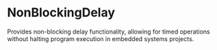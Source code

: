 # NonBlockingDelay
 Provides non-blocking delay functionality, allowing for timed operations without halting program execution in embedded systems projects.
